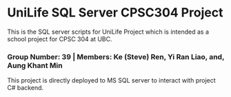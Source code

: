 # UniLife SQL Server CPSC304 Project

This is the SQL server scripts for UniLife Project which is intended as a school project for CPSC 304 at UBC.

### Group Number: 39 | Members: Ke (Steve) Ren, Yi Ran Liao, and, Aung Khant Min

This project is directly deployed to MS SQL server to interact with project C# backend. 
